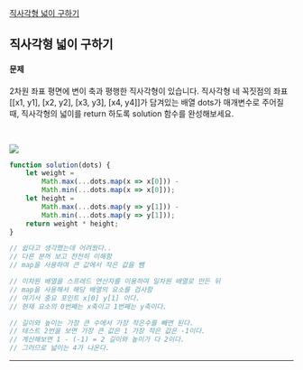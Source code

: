 [직사각형 넓이 구하기](https://school.programmers.co.kr/learn/courses/30/lessons/120860)
## 직사각형 넓이 구하기
#### 문제
2차원 좌표 평면에 변이 축과 평행한 직사각형이 있습니다. 직사각형 네 꼭짓점의 좌표 [[x1, y1], [x2, y2], [x3, y3], [x4, y4]]가 담겨있는 배열 dots가 매개변수로 주어질 때, 직사각형의 넓이를 return 하도록 solution 함수를 완성해보세요.

<br/>

![](https://velog.velcdn.com/images/jkang4531/post/8037e9b1-34d9-4e9b-b179-a233c9c4fd9a/image.png)

```javascript
function solution(dots) {
    let weight = 
        Math.max(...dots.map(x => x[0])) - 
        Math.min(...dots.map(x => x[0]));
    let height = 
        Math.max(...dots.map(y => y[1])) - 
        Math.min(...dots.map(y => y[1]));
    return weight * height;
}

// 쉽다고 생각했는데 어려웠다..
// 다른 분꺼 보고 천천히 이해함
// map을 사용하여 큰 값에서 작은 값을 뺌

// 이차원 배열을 스프레드 연산자를 이용하여 일차원 배열로 만든 뒤
// map을 사용해서 해당 배열의 요소를 검사함
// 여기서 중요 포인트 x[0] y[1] 이다.
// 현재 요소의 0번째는 x축이고 1번째는 y축이다.

// 길이와 높이는 가장 큰 수에서 가장 작은수를 빼면 된다.
// 테스트 2번을 보면 가장 큰 값은 1 가장 작은 값은 -1이다.
// 계산해보면 1 - (-1) = 2 길이와 높이가 다 2이다.
// 그러므로 넓이는 4가 나온다.
```
---
